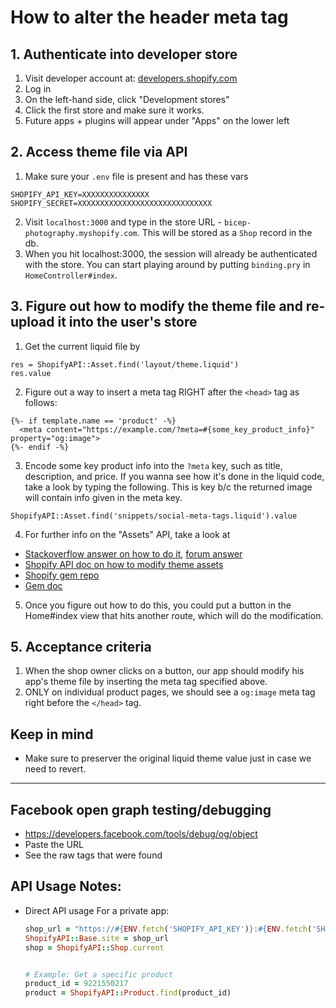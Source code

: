 # How to alter the header meta tag

## 1. Authenticate into developer store

1. Visit developer account at: [developers.shopify.com](developers.shopify.com)
2. Log in
3. On the left-hand side, click "Development stores"
4. Click the first store and make sure it works.
5. Future apps + plugins will appear under "Apps" on the lower left

## 2. Access theme file via API

1. Make sure your `.env` file is present and has these vars

```
SHOPIFY_API_KEY=XXXXXXXXXXXXXXX
SHOPIFY_SECRET=XXXXXXXXXXXXXXXXXXXXXXXXXXXXXX
```

2. Visit `localhost:3000` and type in the store URL - `bicep-photography.myshopify.com`. This will be stored as a `Shop` record in the db.
2. When you hit localhost:3000, the session will already be authenticated with the store. You can start playing around by putting `binding.pry` in `HomeController#index`.

## 3. Figure out how to modify the theme file and re-upload it into the user's store

1. Get the current liquid file by

```
res = ShopifyAPI::Asset.find('layout/theme.liquid')
res.value
```

2. Figure out a way to insert a meta tag RIGHT after the `<head>` tag as follows:

```
{%- if template.name == 'product' -%}
  <meta content="https://example.com/?meta=#{some_key_product_info}" property="og:image">
{%- endif -%}
```

3. Encode some key product info into the `?meta` key, such as title, description, and price. If you wanna see how it's done in the liquid code, take a look by typing the following. This is key b/c the returned image will contain info given in the meta key.

`ShopifyAPI::Asset.find('snippets/social-meta-tags.liquid').value`

4. For further info on the "Assets" API, take a look at

- [Stackoverflow answer on how to do it](http://stackoverflow.com/questions/30883360/modify-theme-liquid-using-shopify-api), [forum answer](https://ecommerce.shopify.com/c/shopify-apis-and-technology/t/modifying-the-product-liquid-asset-via-api-195867)
- [Shopify API doc on how to modify theme assets](https://help.shopify.com/api/reference/asset)
- [Shopify gem repo](https://github.com/Shopify/shopify_api)
- [Gem doc](http://www.rubydoc.info/github/Shopify/shopify_api/ShopifyAPI/Asset)

5. Once you figure out how to do this, you could put a button in the Home#index view that hits another route, which will do the modification.

## 5. Acceptance criteria

1. When the shop owner clicks on a button, our app should modify his app's theme file by inserting the meta tag specified above.
2. ONLY on individual product pages, we should see a `og:image` meta tag right before the `</head>` tag.

## Keep in mind

- Make sure to preserver the original liquid theme value just in case we need to revert.

----

## Facebook open graph testing/debugging

* https://developers.facebook.com/tools/debug/og/object
* Paste the URL
* See the raw tags that were found

## API Usage Notes:

* Direct API usage For a private app:
  ```ruby
  shop_url = "https://#{ENV.fetch('SHOPIFY_API_KEY')}:#{ENV.fetch('SHOPIFY_SECRET')}@bicep-photography.myshopify.com/admin"
  ShopifyAPI::Base.site = shop_url
  shop = ShopifyAPI::Shop.current


  # Example: Get a specific product
  product_id = 9221550217
  product = ShopifyAPI::Product.find(product_id)

  ```

